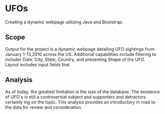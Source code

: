 # UFOs
Creating a dynamic webpage utilizing Java and Bootstrap.
## Scope
Output for the project is a dynamic webpage detailing UFO sightings from January 1-13,2010 across the US.  Additional capabilities include filtering to includer Date, City, State, Country, and presenting Shape of the UFO.  Layout includes input fields that 

## Analysis
As of today, the greatest limitation is the size of the database.  The existence of UFO's is still a controversial subject and supporters and detractors certainly ing on the topic.  This analysis provides an introductory in road to the data for review and consideration.

